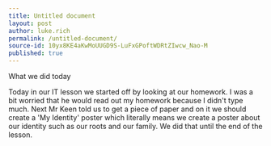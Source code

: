 ```yaml
---
title: Untitled document
layout: post
author: luke.rich
permalink: /untitled-document/
source-id: 10yx8KE4aKwMoUUGD9S-LuFxGPoftWDRtZIwcw_Nao-M
published: true
---
```

What we did today		

	

	

		

Today in our IT lesson we started off by looking at our homework. I was a bit worried that he would read out my homework because I didn't type much. Next Mr Keen told us to get a piece of paper and on it we should create a 'My Identity' poster which literally means we create a poster about our identity such as our roots and our family. We did that until the end of the lesson.

